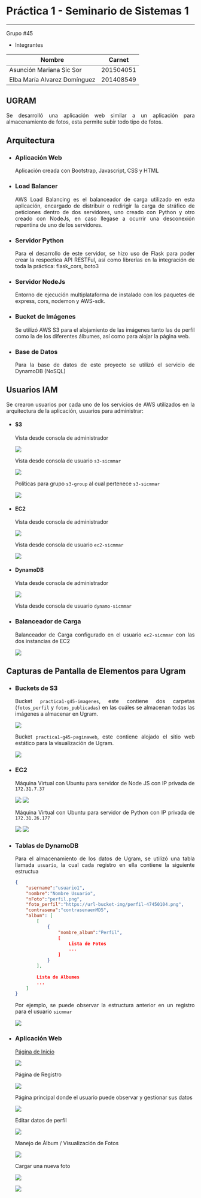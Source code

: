 # Práctica 1 - Seminario de Sistemas 1
-----
Grupo #45

- Integrantes

|Nombre|Carnet|
|--|--|
| Asunción Mariana Sic Sor | 201504051|
| Elba María Alvarez Domínguez | 201408549 |
 <div style="text-align: justify">
 
## **UGRAM** 
Se desarrolló una aplicación web similar a un aplicación para almacenamiento de fotos, esta permite subir todo tipo de fotos. 

## Arquitectura
* ### Aplicación Web
    Aplicación creada con Bootstrap, Javascript, CSS y HTML
* ### Load Balancer
    AWS Load Balancing es el balanceador de carga utilizado en esta aplicación, encargado de distribuir o redirigir la carga de stráfico de peticiones dentro de dos servidores, uno creado con Python y otro creado con NodeJs, en caso llegase a ocurrir una desconexión repentina de uno de los servidores.
* ### Servidor Python
    Para el desarrollo de este servidor, se hizo uso de Flask para poder crear la respectica API RESTFul, así como librerías en la integración de toda la práctica: flask_cors, boto3
* ### Servidor NodeJs
    Entorno de ejecución multiplataforma de instalado con los paquetes de express, cors, nodemon y AWS-sdk.
* ### Bucket de Imágenes
    Se utilizó AWS S3 para el alojamiento de las imágenes tanto las de perfil como la de los diferentes álbumes, así como para alojar la página web.
* ### Base de Datos
    Para la base de datos de este proyecto se utilizó el servicio de DynamoDB (NoSQL)

## Usuarios IAM
Se crearon usuarios por cada uno de los servicios de AWS utilizados en la arquitectura de la aplicación, usuarios para administrar: 
* #### S3
    Vista desde consola de administrador

    ![](docs/img/s3-1.png)

    Vista desde consola de usuario ``` s3-sicmmar ```

    ![](docs/img/s3-2.png)

    Políticas para grupo ```s3-group``` al cual pertenece ``` s3-sicmmar ```

    ![](docs/img/s3-pol.png)


* #### EC2 
    Vista desde consola de administrador

    ![](docs/img/ec2-1.png)

    Vista desde consola de usuario ``` ec2-sicmmar ```

    ![](docs/img/ec2-2.png)

* #### DynamoDB
    Vista desde consola de administrador

    ![](docs/img/dyn-1.png)

    Vista desde consola de usuario ```dynamo-sicmmar``` 

* ### Balanceador de Carga
    Balanceador de Carga configurado en el usuario ```ec2-sicmmar```  con las dos instancias de EC2

    ![](docs/img/load.png)

## Capturas de Pantalla de Elementos para Ugram
* ### Buckets de S3 
    Bucket ``` practica1-g45-imagenes ```, este contiene dos carpetas (```fotos_perfil``` y ```fotos_publicadas```) en las cuáles se almacenan todas las imágenes a almacenar en Ugram.

    ![](docs/img/s3-b1.png)

    Bucket ``` practica1-g45-paginaweb ```, este contiene alojado el sitio web estático para la visualización de Ugram.

    ![](docs/img/s3-b2.png)

* ### EC2
    Máquina Virtual con Ubuntu para servidor de Node JS con IP privada de ```172.31.7.37```

    ![](docs/img/node2.png)
    ![](docs/img/node1.png)

    Máquina Virtual con Ubuntu para servidor de Python con IP privada de ```172.31.26.177```

    ![](docs/img/python2.png)
    ![](docs/img/python1.png)
* ### Tablas de DynamoDB
    Para el almacenamiento de los datos de Ugram, se utilizó una tabla llamada ```usuario```, la cual cada registro en ella contiene la siguiente estructua

    ``` json
    {
        "username":"usuario1",
        "nombre":"Nombre Usuario",
        "nFoto":"perfil.png",
        "foto_perfil":"https://url-bucket-img/perfil-47450104.png",
        "contrasena":"contrasenaenMD5",
        "album": [
            [
                {
                    "nombre_album":"Perfil",
                    [
                        Lista de Fotos
                        ...
                    ]
                }
            ],
            
            Lista de Albumes
            ...   
        ]
    }
    ```

    Por ejemplo, se puede observar la estructura anterior en un registro para el usuario ```sicmmar```

    ![](docs/img/user-json.png)

* ### Aplicación Web
    [Página de Inicio](http://practica1-g45-paginaweb.s3-website.us-east-2.amazonaws.com/)

    ![](docs/img/login.png)

    Página de Registro

    ![](docs/img/reg.png)

    Página principal donde el usuario puede observar y gestionar sus datos

    ![](docs/img/inicio.png)

    Editar datos de perfil

    ![](docs/img/edit.png)

    Manejo de Álbum / Visualización de Fotos

    ![](docs/img/album.png)

    Cargar una nueva foto

    ![](docs/img/subir.png)

    ![](docs/img/vis.png)